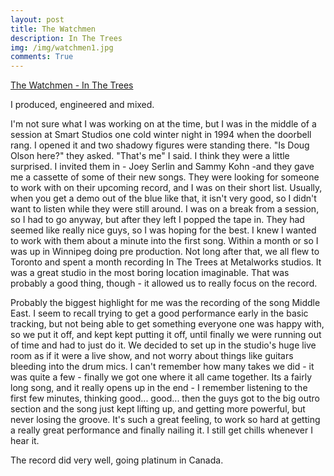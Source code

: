 ```yaml
---
layout: post
title: The Watchmen
description: In The Trees
img: /img/watchmen1.jpg
comments: True
---
```

[The Watchmen - In The Trees](https://www.youtube.com/watch?v=sPTurJT131A&list=PL7epfunGutqmZfKrXkuZxrTmBB_6DpJdR)

I produced, engineered and mixed.

I'm not sure what I was working on at the time, but I was in the middle of a session at Smart Studios one cold winter night in 1994 when the doorbell rang. I opened it and two shadowy figures were standing there. "Is Doug Olson here?" they asked. "That's me" I said. I think they were a little surprised. I invited them in - Joey Serlin and Sammy Kohn -and they gave me a cassette of some of their new songs. They were looking for someone to work with on their upcoming record, and I was on their short list. Usually, when you get a demo out of the blue like that, it isn't very good, so I didn't want to listen while they were still around. I was on a break from a session, so I had to go anyway, but after they left I popped the tape in. They had seemed like really nice guys, so I was hoping for the best. I knew I wanted to work with them about a minute into the first song. Within a month or so I was up in Winnipeg doing pre production. Not long after that, we all flew to Toronto and spent a month recording In The Trees at Metalworks studios. It was a great studio in the most boring location imaginable. That was probably a good thing, though - it allowed us to really focus on the record. 

Probably the biggest highlight for me was the recording of the song Middle East. I seem to recall trying to get a good performance early in the basic tracking, but not being able to get something everyone one was happy with, so we put it off, and kept kept putting it off, until finally we were running out of time and had to just do it. We decided to set up in the studio's huge live room as if it were a live show, and not worry about things like guitars bleeding into the drum mics. I can't remember how many takes we did - it was quite a few - finally we got one where it all came together. Its a fairly long song, and it really opens up in the end - I remember listening to the first few minutes, thinking good... good... then the guys got to the big outro section and the song just kept lifting up, and getting more powerful, but never losing the groove. It's such a great feeling, to work so hard at getting a really great performance and finally nailing it. I still get chills whenever I hear it. 

The record did very well, going platinum in Canada.  